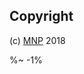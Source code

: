 <!-- ## TODO

- [ ] Add a new item to the todo list. -->

## Copyright

(c) [MNP][1] 2018

[1]: https://mnpjs.org

%~ -1%